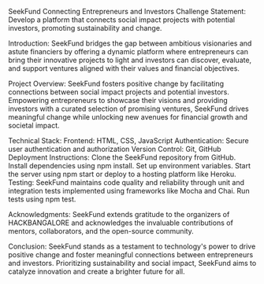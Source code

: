 SeekFund Connecting Entrepreneurs and Investors Challenge Statement: Develop a platform that connects social impact projects with potential investors, promoting sustainability and change.

Introduction: SeekFund bridges the gap between ambitious visionaries and astute financiers by offering a dynamic platform where entrepreneurs can bring their innovative projects to light and investors can discover, evaluate, and support ventures aligned with their values and financial objectives.

Project Overview: SeekFund fosters positive change by facilitating connections between social impact projects and potential investors. Empowering entrepreneurs to showcase their visions and providing investors with a curated selection of promising ventures, SeekFund drives meaningful change while unlocking new avenues for financial growth and societal impact.

Technical Stack: Frontend: HTML, CSS, JavaScript Authentication: Secure user authentication and authorization Version Control: Git, GitHub Deployment Instructions: Clone the SeekFund repository from GitHub. Install dependencies using npm install. Set up environment variables. Start the server using npm start or deploy to a hosting platform like Heroku. Testing: SeekFund maintains code quality and reliability through unit and integration tests implemented using frameworks like Mocha and Chai. Run tests using npm test.

Acknowledgments: SeekFund extends gratitude to the organizers of HACKBANGALORE and acknowledges the invaluable contributions of mentors, collaborators, and the open-source community.

Conclusion: SeekFund stands as a testament to technology's power to drive positive change and foster meaningful connections between entrepreneurs and investors. Prioritizing sustainability and social impact, SeekFund aims to catalyze innovation and create a brighter future for all.
